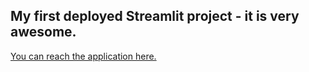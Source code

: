 ## My first deployed Streamlit project - it is very awesome.

[You can reach the application here.](https://michaelhudson2205-githubtest01-currency-494nza.streamlit.app/)
